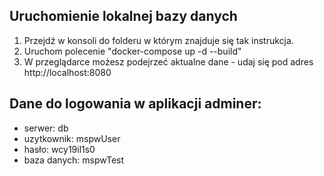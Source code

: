 ## Uruchomienie lokalnej bazy danych
1. Przejdź w konsoli do folderu w którym znajduje się tak instrukcja.
2. Uruchom polecenie "docker-compose up -d --build"
3. W przeglądarce możesz podejrzeć aktualne dane - udaj się pod adres http://localhost:8080

## Dane do logowania w aplikacji adminer:
* serwer: db
* uzytkownik: mspwUser
* hasło: wcy19il1s0
* baza danych: mspwTest
